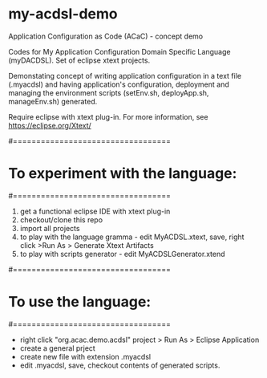 # my-acdsl-demo
Application Configuration as Code (ACaC) - concept demo 

Codes for My Application Configuration Domain Specific Language (myDACDSL).  Set of eclipse xtext projects.  

Demonstating concept of writing application configuration in a text file (.myacdsl) and having application's configuration, deployment and managing the environment scripts (setEnv.sh, deployApp.sh, manageEnv.sh) generated.    

Require eclipse with xtext plug-in.  For more information, see https://eclipse.org/Xtext/ 

#==================================
# To experiment with the language:
#==================================
1. get a functional eclipse IDE with xtext plug-in 
2. checkout/clone this repo
3. import all projects
4. to play with the language gramma - edit MyACDSL.xtext, save, right click  >Run As > Generate Xtext Artifacts
5. to play with scripts generator - edit MyACDSLGenerator.xtend

#==================================
# To use the language:
#==================================
- right click "org.acac.demo.acdsl" project > Run As > Eclipse Application
- create a general prject
- create new file with extension .myacdsl
- edit .myacdsl, save, checkout contents of generated scripts.




